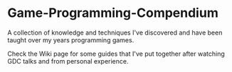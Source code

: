 # Game-Programming-Compendium
A collection of knowledge and techniques I've discovered and have been taught over my years programming games.

Check the Wiki page for some guides that I've put together after watching GDC talks and from personal experience.
